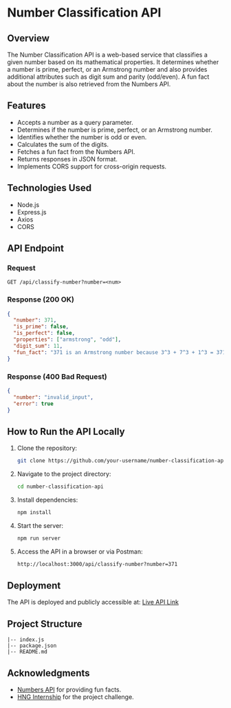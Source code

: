 # Number Classification API

## Overview

The Number Classification API is a web-based service that classifies a given number based on its mathematical properties. It determines whether a number is prime, perfect, or an Armstrong number and also provides additional attributes such as digit sum and parity (odd/even). A fun fact about the number is also retrieved from the Numbers API.

## Features

- Accepts a number as a query parameter.
- Determines if the number is prime, perfect, or an Armstrong number.
- Identifies whether the number is odd or even.
- Calculates the sum of the digits.
- Fetches a fun fact from the Numbers API.
- Returns responses in JSON format.
- Implements CORS support for cross-origin requests.

## Technologies Used

- Node.js
- Express.js
- Axios
- CORS

## API Endpoint

### Request

```text
GET /api/classify-number?number=<num>
```

### Response (200 OK)

```json
{
  "number": 371,
  "is_prime": false,
  "is_perfect": false,
  "properties": ["armstrong", "odd"],
  "digit_sum": 11,
  "fun_fact": "371 is an Armstrong number because 3^3 + 7^3 + 1^3 = 371"
}
```

### Response (400 Bad Request)

```json
{
  "number": "invalid_input",
  "error": true
}
```

## How to Run the API Locally

1. Clone the repository:

   ```sh
   git clone https://github.com/your-username/number-classification-api.git
   ```

2. Navigate to the project directory:

   ```sh
   cd number-classification-api
   ```

3. Install dependencies:

   ```sh
   npm install
   ```

4. Start the server:

   ```sh
   npm run server
   ```

5. Access the API in a browser or via Postman:

   ```sh
   http://localhost:3000/api/classify-number?number=371
   ```

## Deployment

The API is deployed and publicly accessible at:
[Live API Link](https://x-line-api-stage1.onrender.com/api/classify-number?number=371)

## Project Structure

```text
|-- index.js
|-- package.json
|-- README.md
```

## Acknowledgments

- [Numbers API](http://numbersapi.com) for providing fun facts.
- [HNG Internship](https://hng.tech) for the project challenge.

